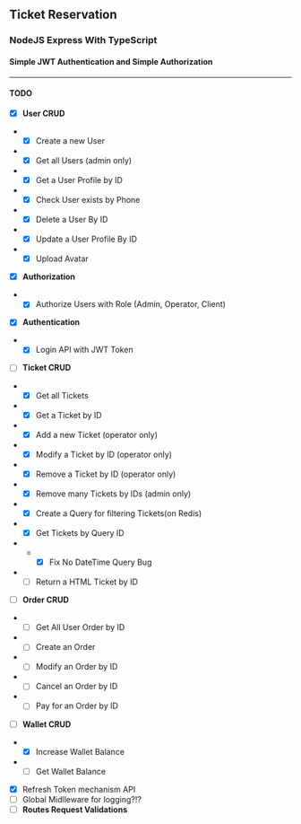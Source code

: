 ## **Ticket Reservation**

### NodeJS Express With TypeScript

#### Simple JWT Authentication and Simple Authorization

---

#### **TODO**

- [x] **User CRUD**
- - [x] Create a new User
- - [x] Get all Users (admin only)
- - [x] Get a User Profile by ID
- - [x] Check User exists by Phone
- - [x] Delete a User By ID
- - [x] Update a User Profile By ID
- - [x] Upload Avatar
- [x] **Authorization**
- - [x] Authorize Users with Role (Admin, Operator, Client)
- [x] **Authentication**
- - [x] Login API with JWT Token
- [ ] **Ticket CRUD**
- - [x] Get all Tickets
- - [x] Get a Ticket by ID
- - [x] Add a new Ticket (operator only)
- - [x] Modify a Ticket by ID (operator only)
- - [x] Remove a Ticket by ID (operator only)
- - [x] Remove many Tickets by IDs (admin only)
- - [x] Create a Query for filtering Tickets(on Redis)
- - [x] Get Tickets by Query ID
- - - [x] Fix No DateTime Query Bug
- - [ ] Return a HTML Ticket by ID
- [ ] **Order CRUD**
- - [ ] Get All User Order by ID
- - [ ] Create an Order
- - [ ] Modify an Order by ID
- - [ ] Cancel an Order by ID
- - [ ] Pay for an Order by ID
- [ ] **Wallet CRUD**
- - [x] Increase Wallet Balance
- - [ ] Get Wallet Balance
- [x] Refresh Token mechanism API
- [ ] Global Midlleware for logging?!?
- [ ] **Routes Request Validations**
